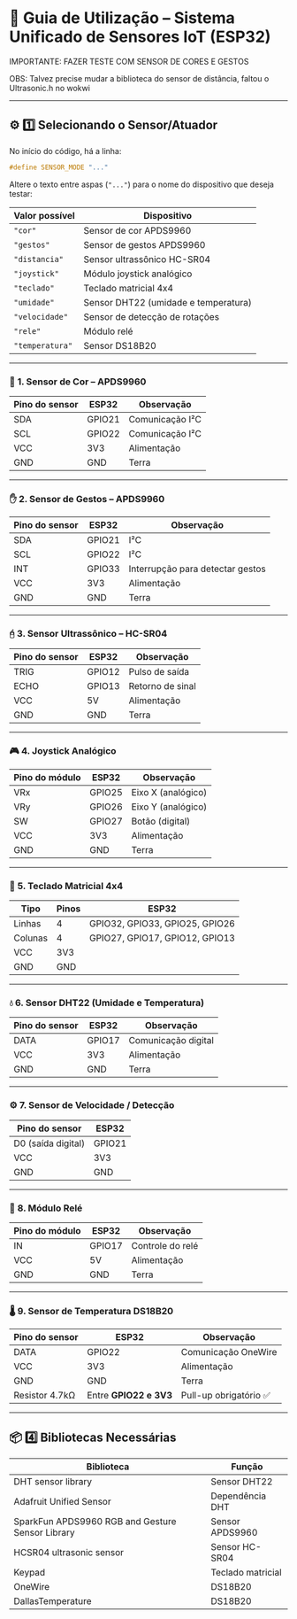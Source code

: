 # 🧠 Guia de Utilização – Sistema Unificado de Sensores IoT (ESP32)

IMPORTANTE: FAZER TESTE COM SENSOR DE CORES E GESTOS

OBS: Talvez precise mudar a biblioteca do sensor de distância, faltou o Ultrasonic.h no wokwi

---

## ⚙️ 1️⃣ Selecionando o Sensor/Atuador

No início do código, há a linha:

```cpp
#define SENSOR_MODE "..."
```

Altere o texto entre aspas (`"..."`) para o nome do dispositivo que deseja testar:

| Valor possível  | Dispositivo                          |
| --------------- | ------------------------------------ |
| `"cor"`         | Sensor de cor APDS9960               |
| `"gestos"`      | Sensor de gestos APDS9960            |
| `"distancia"`   | Sensor ultrassônico HC-SR04          |
| `"joystick"`    | Módulo joystick analógico            |
| `"teclado"`     | Teclado matricial 4x4                |
| `"umidade"`     | Sensor DHT22 (umidade e temperatura) |
| `"velocidade"`  | Sensor de detecção de rotações       |
| `"rele"`        | Módulo relé                          |
| `"temperatura"` | Sensor DS18B20                       |

---

### 🌈 **1. Sensor de Cor – APDS9960**

| Pino do sensor | ESP32  | Observação      |
| -------------- | ------ | --------------- |
| SDA            | GPIO21 | Comunicação I²C |
| SCL            | GPIO22 | Comunicação I²C |
| VCC            | 3V3    | Alimentação     |
| GND            | GND    | Terra           |

>

---

### ✋ **2. Sensor de Gestos – APDS9960**

| Pino do sensor | ESP32  | Observação                       |
| -------------- | ------ | -------------------------------- |
| SDA            | GPIO21 | I²C                              |
| SCL            | GPIO22 | I²C                              |
| INT            | GPIO33 | Interrupção para detectar gestos |
| VCC            | 3V3    | Alimentação                      |
| GND            | GND    | Terra                            |

>

---

### 🖯️ **3. Sensor Ultrassônico – HC-SR04**

| Pino do sensor | ESP32  | Observação       |
| -------------- | ------ | ---------------- |
| TRIG           | GPIO12 | Pulso de saída   |
| ECHO           | GPIO13 | Retorno de sinal |
| VCC            | 5V     | Alimentação      |
| GND            | GND    | Terra            |

>

---

### 🎮 **4. Joystick Analógico**

| Pino do módulo | ESP32  | Observação         |
| -------------- | ------ | ------------------ |
| VRx            | GPIO25 | Eixo X (analógico) |
| VRy            | GPIO26 | Eixo Y (analógico) |
| SW             | GPIO27 | Botão (digital)    |
| VCC            | 3V3    | Alimentação        |
| GND            | GND    | Terra              |

>

---

### 🔢 **5. Teclado Matricial 4x4**

| Tipo    | Pinos | ESP32                          |
| ------- | ----- | ------------------------------ |
| Linhas  | 4     | GPIO32, GPIO33, GPIO25, GPIO26 |
| Colunas | 4     | GPIO27, GPIO17, GPIO12, GPIO13 |
| VCC     | 3V3   |                                |
| GND     | GND   |                                |

>

---

### 💧 **6. Sensor DHT22 (Umidade e Temperatura)**

| Pino do sensor | ESP32  | Observação          |
| -------------- | ------ | ------------------- |
| DATA           | GPIO17 | Comunicação digital |
| VCC            | 3V3    | Alimentação         |
| GND            | GND    | Terra               |

>

---

### ⚙️ **7. Sensor de Velocidade / Detecção**

| Pino do sensor     | ESP32  |
| ------------------ | ------ |
| D0 (saída digital) | GPIO21 |
| VCC                | 3V3    |
| GND                | GND    |

>

---

### 🔌 **8. Módulo Relé**

| Pino do módulo | ESP32  | Observação       |
| -------------- | ------ | ---------------- |
| IN             | GPIO17 | Controle do relé |
| VCC            | 5V     | Alimentação      |
| GND            | GND    | Terra            |

>

---

### 🌡️ **9. Sensor de Temperatura DS18B20**

| Pino do sensor | ESP32                  | Observação            |
| -------------- | ---------------------- | --------------------- |
| DATA           | GPIO22                 | Comunicação OneWire   |
| VCC            | 3V3                    | Alimentação           |
| GND            | GND                    | Terra                 |
| Resistor 4.7kΩ | Entre **GPIO22 e 3V3** | Pull-up obrigatório ✅ |

>

---

## 📦 4️⃣ Bibliotecas Necessárias

| Biblioteca                                       | Função            |
| ------------------------------------------------ | ----------------- |
| DHT sensor library                               | Sensor DHT22      |
| Adafruit Unified Sensor                          | Dependência DHT   |
| SparkFun APDS9960 RGB and Gesture Sensor Library | Sensor APDS9960   |
| HCSR04 ultrasonic sensor                         | Sensor HC-SR04    |
| Keypad                                           | Teclado matricial |
| OneWire                                          | DS18B20           |
| DallasTemperature                                | DS18B20           |

>

##

